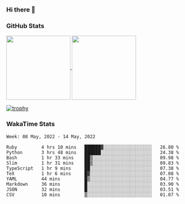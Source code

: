 ### Hi there 👋

### GitHub Stats

<a href="https://github.com/anuraghazra/github-readme-stats">
  <img align="center" height="170px" src="https://github-readme-stats.vercel.app/api/top-langs/?username=tksfjt1024&layout=compact&count_private=true&show_icons=true&show_icons=true&theme=graywhite" />
</a>
<a href="https://github.com/anuraghazra/github-readme-stats">
  <img align="center" height="170px" src="https://github-readme-stats.vercel.app/api?username=tksfjt1024&count_private=true&show_icons=true&show_icons=true&theme=graywhite" />
</a>

[![trophy](https://github-profile-trophy.vercel.app/?username=tksfjt1024)](https://github.com/ryo-ma/github-profile-trophy)

### WakaTime Stats

<!--START_SECTION:waka-->
```text
Week: 08 May, 2022 - 14 May, 2022

Ruby         4 hrs 10 mins   ██████▓░░░░░░░░░░░░░░░░░░   26.80 % 
Python       3 hrs 48 mins   ██████░░░░░░░░░░░░░░░░░░░   24.38 % 
Bash         1 hr 33 mins    ██▒░░░░░░░░░░░░░░░░░░░░░░   09.98 % 
Slim         1 hr 31 mins    ██▒░░░░░░░░░░░░░░░░░░░░░░   09.83 % 
TypeScript   1 hr 9 mins     ██░░░░░░░░░░░░░░░░░░░░░░░   07.38 % 
TeX          1 hr 6 mins     █▓░░░░░░░░░░░░░░░░░░░░░░░   07.08 % 
YAML         44 mins         █▒░░░░░░░░░░░░░░░░░░░░░░░   04.77 % 
Markdown     36 mins         █░░░░░░░░░░░░░░░░░░░░░░░░   03.90 % 
JSON         32 mins         █░░░░░░░░░░░░░░░░░░░░░░░░   03.51 % 
CSV          10 mins         ▒░░░░░░░░░░░░░░░░░░░░░░░░   01.07 % 
```
<!--END_SECTION:waka-->
